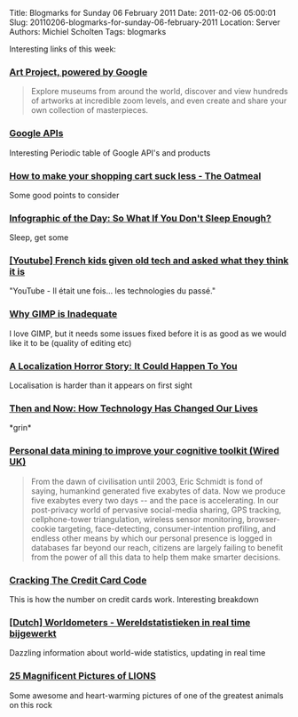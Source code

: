 Title: Blogmarks for Sunday 06 February 2011
Date: 2011-02-06 05:00:01
Slug: 20110206-blogmarks-for-sunday-06-february-2011
Location: Server
Authors: Michiel Scholten
Tags: blogmarks

<p>Interesting links of this week:</p>
<h3><a href="http://www.googleartproject.com/">Art Project, powered by Google</a></h3>
<blockquote><p>Explore museums from around the world, discover and view hundreds of artworks at incredible zoom levels, and even create and share your own collection of masterpieces.</p></blockquote>
<h3><a href="http://code.google.com/more/table/">Google APIs </a></h3>
<p>Interesting Periodic table of Google API's and products</p>
<h3><a href="http://theoatmeal.com/comics/shopping_cart">How to make your shopping cart suck less - The Oatmeal</a></h3>
<p>Some good points to consider</p>
<h3><a href="http://www.fastcodesign.com/1663126/infographic-of-the-day-so-what-if-you-dont-sleep-enough">Infographic of the Day: So What If You Don't Sleep Enough?</a></h3>
<p>Sleep, get some</p>
<h3><a href="http://www.youtube.com/watch?v=gdSHeKfZG7c">[Youtube] French kids given old tech and asked what they think it is</a></h3>
<p>"YouTube - Il &eacute;tait une fois... les technologies du pass&eacute;."</p>
<h3><a href="http://troy-sobotka.blogspot.com/2011/01/why-gimp-is-inadequate.html">Why GIMP is Inadequate</a></h3>
<p>I love GIMP, but it needs some issues fixed before it is as good as we would like it to be (quality of editing etc)</p>
<h3><a href="http://search.cpan.org/dist/Locale-Maketext/lib/Locale/Maketext/TPJ13.pod">A Localization Horror Story: It Could Happen To You</a></h3>
<p>Localisation is harder than it appears on first sight</p>
<h3><a href="http://www.pcworld.com/article/215061/then_and_now_how_technology_has_changed_our_lives.html">Then and Now: How Technology Has Changed Our Lives</a></h3>
<p>*grin*</p>
<h3><a href="http://www.wired.co.uk/news/archive/2011-01/18/edge-question">Personal data mining to improve your cognitive toolkit (Wired UK)</a></h3>
<blockquote><p>From the dawn of civilisation until 2003, Eric Schmidt is fond of saying, humankind generated five exabytes of data. Now we produce five exabytes every two days -- and the pace is accelerating. In our post-privacy world of pervasive social-media sharing, GPS tracking, cellphone-tower triangulation, wireless sensor monitoring, browser-cookie targeting, face-detecting, consumer-intention profiling, and endless other means by which our personal presence is logged in databases far beyond our reach, citizens are largely failing to benefit from the power of all this data to help them make smarter decisions.</p></blockquote>
<h3><a href="http://www.mint.com/blog/trends/credit-card-code-01202011/">Cracking The Credit Card Code</a></h3>
<p>This is how the number on credit cards work. Interesting breakdown</p>
<h3><a href="http://www.worldometers.info/nl/">[Dutch] Worldometers - Wereldstatistieken in real time bijgewerkt</a></h3>
<p>Dazzling information about world-wide statistics, updating in real time</p>
<h3><a href="http://twistedsifter.com/2011/01/25-magnificent-pictures-of-lions/">25 Magnificent Pictures of LIONS</a></h3>
<p>Some awesome and heart-warming pictures of one of the greatest animals on this rock</p>
